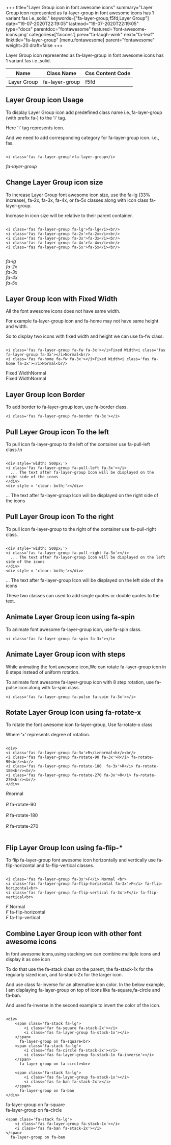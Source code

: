 +++
title="Layer Group icon in font awesome icons"
summary="Layer Group icon represented as fa-layer-group in font awesome icons has 1 variant fas i.e.,solid."
keywords=["fa-layer-group,f5fd,Layer Group"]
date="19-07-2020T22:19:05"
lastmod="19-07-2020T22:19:05"
type="docs"
parentdoc="fontawesome"
featured='font-awesome-icons.png'
categories=['faicons']
prev="fa-laugh-wink"
next="fa-leaf"
linktitle="fa-layer-group"
[menu.fontawesome]
parent="fontawesome"
weight=20
draft=false
+++


Layer Group icon represented as fa-layer-group in font awesome icons has 1 variant fas i.e.,solid.

<div class='table-responsive'><table class='table'><thead><tr><th>Name</th><th>Class Name</th><th>Css Content Code</th></tr></thead><tbody><tr><td>Layer Group</td><td>fa-layer-group</td><td>f5fd</td></tr></tbody></table></div>



## Layer Group icon Usage

To display Layer Group icon add predefined class name i.e.,fa-layer-group (with prefix fa-) to the 'i' tag.

Here 'i' tag represents icon.

And we need to add corresponding category for fa-layer-group icon. i.e., fas.


```

<i class='fas fa-layer-group'>fa-layer-group</i>
```

<i class='fas fa-layer-group'>fa-layer-group</i>




## Change Layer Group icon size
To increase Layer Group font awesome icon size, use the fa-lg (33% increase), fa-2x, fa-3x, fa-4x, or fa-5x classes along with icon class fa-layer-group.

Increase in icon size will be relative to their parent container. 

```

<i class='fas fa-layer-group fa-lg'>fa-lg</i><br/>
<i class='fas fa-layer-group fa-2x'>fa-2x</i><br/>
<i class='fas fa-layer-group fa-3x'>fa-3x</i><br/>
<i class='fas fa-layer-group fa-4x'>fa-4x</i><br/>
<i class='fas fa-layer-group fa-5x'>fa-5x</i><br/>
            
```

<i class='fas fa-layer-group fa-lg'>fa-lg</i><br/>
<i class='fas fa-layer-group fa-2x'>fa-2x</i><br/>
<i class='fas fa-layer-group fa-3x'>fa-3x</i><br/>
<i class='fas fa-layer-group fa-4x'>fa-4x</i><br/>
<i class='fas fa-layer-group fa-5x'>fa-5x</i><br/>
            



## Layer Group Icon with Fixed Width 

All the font awesome icons does not have same width.

For example fa-layer-group icon and fa-home may not have same height and width.

So to display two icons with fixed width and height we can use fa-fw class.


```

<i class='fas fa-layer-group fa-fw fa-3x'></i>Fixed Width<i class='fas fa-layer-group fa-3x'></i>Normal<br/>
<i class='fas fa-home fa-fw fa-3x'></i>Fixed Width<i class='fas fa-home fa-3x'></i>Normal<br/>
```

<i class='fas fa-layer-group fa-fw fa-3x'></i>Fixed Width<i class='fas fa-layer-group fa-3x'></i>Normal<br/>
<i class='fas fa-home fa-fw fa-3x'></i>Fixed Width<i class='fas fa-home fa-3x'></i>Normal<br/>



## Layer Group Icon Border 

To add border to fa-layer-group icon, use fa-border class.


```
<i class='fas fa-layer-group fa-border fa-3x'></i>

```
<i class='fas fa-layer-group fa-border fa-3x'></i>





## Pull Layer Group icon To the left

To pull icon fa-layer-group to the left of the container use fa-pull-left class.\n

```

<div style='width: 500px;'>
<i class='fas fa-layer-group fa-pull-left fa-3x'></i>
  ... The text after fa-layer-group Icon will be displayed on the right side of the icons
</div>
<div style = 'clear: both;'></div>
```

<div style='width: 500px;'>
<i class='fas fa-layer-group fa-pull-left fa-3x'></i>
  ... The text after fa-layer-group Icon will be displayed on the right side of the icons
</div>
<div style = 'clear: both;'></div>




## Pull Layer Group icon To the right
To pull icon fa-layer-group to the right of the container use fa-pull-right class.

```

<div style='width: 500px;'>
<i class='fas fa-layer-group fa-pull-right fa-3x'></i>
  ... The text after fa-layer-group Icon will be displayed on the left side of the icons
</div>
<div style = 'clear: both;'></div>
```

<div style='width: 500px;'>
<i class='fas fa-layer-group fa-pull-right fa-3x'></i>
  ... The text after fa-layer-group Icon will be displayed on the left side of the icons
</div>
<div style = 'clear: both;'></div>

These two classes can used to add single quotes or double quotes to the text.


## Animate Layer Group icon using fa-spin
To animate font awesome fa-layer-group icon, use fa-spin class.

```
<i class='fas fa-layer-group fa-spin fa-3x'></i>
```
<i class='fas fa-layer-group fa-spin fa-3x'></i>




## Animate Layer Group icon with steps
While animating the font awesome icon,We can rotate fa-layer-group icon in 8 steps instead of uniform rotation.

To animate font awesome fa-layer-group icon with 8 step rotation, use fa-pulse icon along with fa-spin class.


```
<i class='fas fa-layer-group fa-pulse fa-spin fa-3x'></i>

```
<i class='fas fa-layer-group fa-pulse fa-spin fa-3x'></i>





## Rotate Layer Group Icon using fa-rotate-x
To rotate the font awesome icon fa-layer-group, Use fa-rotate-x class

Where 'x' represents degree of rotation.


```

<div>
<i class='fas fa-layer-group fa-3x'>R</i>normal<br/><br/>
<i class='fas fa-layer-group fa-rotate-90 fa-3x'>R</i> fa-rotate-90<br/><br/> 
<i class='fas fa-layer-group fa-rotate-180  fa-3x'>R</i> fa-rotate-180<br/><br/> 
<i class='fas fa-layer-group fa-rotate-270 fa-3x'>R</i> fa-rotate-270<br/><br/>
</div>
```

<div>
<i class='fas fa-layer-group fa-3x'>R</i>normal<br/><br/>
<i class='fas fa-layer-group fa-rotate-90 fa-3x'>R</i> fa-rotate-90<br/><br/> 
<i class='fas fa-layer-group fa-rotate-180  fa-3x'>R</i> fa-rotate-180<br/><br/> 
<i class='fas fa-layer-group fa-rotate-270 fa-3x'>R</i> fa-rotate-270<br/><br/>
</div>




## Flip Layer Group Icon using fa-flip-*
To flip fa-layer-group font awesome icon horizontally and vertically use fa-flip-horizontal and fa-flip-vertical classes. 

```

<i class='fas fa-layer-group fa-3x'>F</i> Normal <br>
<i class='fas fa-layer-group fa-flip-horizontal fa-3x'>F</i> fa-flip-horizontal<br>
<i class='fas fa-layer-group fa-flip-vertical fa-3x'>F</i> fa-flip-vertical<br>
```

<i class='fas fa-layer-group fa-3x'>F</i> Normal <br>
<i class='fas fa-layer-group fa-flip-horizontal fa-3x'>F</i> fa-flip-horizontal<br>
<i class='fas fa-layer-group fa-flip-vertical fa-3x'>F</i> fa-flip-vertical<br>




## Combine Layer Group icon with other font awesome icons
In font awesome icons,using stacking we can combine multiple icons and display it as one icon 

To do that use the fa-stack class on the parent, the fa-stack-1x for the regularly sized icon, and fa-stack-2x for the larger icon.

And use class fa-inverse for an alternative icon color. 
In the below example, I am displaying fa-layer-group on top of icons like fa-square,fa-circle and fa-ban.

And used fa-inverse in the second example to invert the color of the icon.

```

<div>
    <span class='fa-stack fa-lg'>
        <i class='far fa-square fa-stack-2x'></i>
        <i class='fas fa-layer-group fa-stack-1x'></i>
    </span>
      fa-layer-group on fa-square<br>
    <span class='fa-stack fa-lg'>
        <i class='fas fa-circle fa-stack-2x'></i>
        <i class='fas fa-layer-group fa-stack-1x fa-inverse'></i>
    </span>
      fa-layer-group on fa-circle<br>

    <span class='fa-stack fa-lg'>
        <i class='fas fa-layer-group fa-stack-1x'></i>
        <i class='fas fa-ban fa-stack-2x'></i>
    </span>
      fa-layer-group on fa-ban
</div>
```

<div>
    <span class='fa-stack fa-lg'>
        <i class='far fa-square fa-stack-2x'></i>
        <i class='fas fa-layer-group fa-stack-1x'></i>
    </span>
      fa-layer-group on fa-square<br>
    <span class='fa-stack fa-lg'>
        <i class='fas fa-circle fa-stack-2x'></i>
        <i class='fas fa-layer-group fa-stack-1x fa-inverse'></i>
    </span>
      fa-layer-group on fa-circle<br>

    <span class='fa-stack fa-lg'>
        <i class='fas fa-layer-group fa-stack-1x'></i>
        <i class='fas fa-ban fa-stack-2x'></i>
    </span>
      fa-layer-group on fa-ban
</div>






